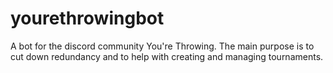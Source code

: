 # yourethrowingbot
A bot for the discord community You're Throwing. The main purpose is to cut down redundancy and to help with creating and managing tournaments.
